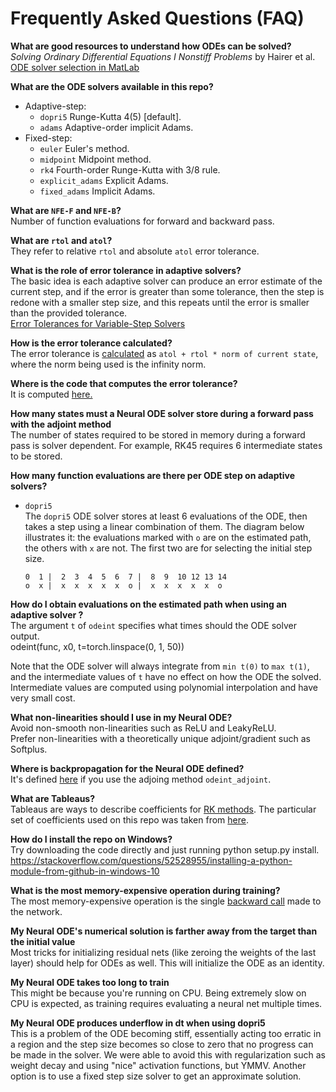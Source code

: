 # Frequently Asked Questions (FAQ)

**What are good resources to understand how ODEs can be solved?**<br>
*Solving Ordinary Differential Equations I Nonstiff Problems* by Hairer et al.<br>
[ODE solver selection in MatLab](https://blogs.mathworks.com/loren/2015/09/23/ode-solver-selection-in-matlab/)<br>

**What are the ODE solvers available in this repo?**<br>

- Adaptive-step:
	- `dopri5` Runge-Kutta 4(5) [default].
	- `adams` Adaptive-order implicit Adams.
- Fixed-step:
	- `euler` Euler's method.
	- `midpoint` Midpoint method.
	- `rk4` Fourth-order Runge-Kutta with 3/8 rule.
	- `explicit_adams` Explicit Adams.
	- `fixed_adams` Implicit Adams.


**What are `NFE-F` and `NFE-B`?**<br>
Number of function evaluations for forward and backward pass.

**What are `rtol` and `atol`?**<br>
They refer to relative `rtol` and absolute `atol` error tolerance.

**What is the role of error tolerance in adaptive solvers?**<br>
The basic idea is each adaptive solver can produce an error estimate of the current step, and if the error is greater than some tolerance, then the step is redone with a smaller step size, and this repeats until the error is smaller than the provided tolerance.<br>
[Error Tolerances for Variable-Step Solvers](https://www.mathworks.com/help/simulink/ug/types-of-solvers.html#f11-44943)

**How is the error tolerance calculated?**<br>
The error tolerance is [calculated]((https://github.com/rtqichen/torchdiffeq/blob/master/torchdiffeq/_impl/misc.py#L152)) as `atol + rtol * norm of current state`, where the norm being used is the infinity norm. 

**Where is the code that computes the error tolerance?**<br>
It is computed [here.](https://github.com/rtqichen/torchdiffeq/blob/c4c9c61c939c630b9b88267aa56ddaaec319cb16/torchdiffeq/_impl/misc.py#L146)

**How many states must a Neural ODE solver store during a forward pass with the adjoint method**<br>
The number of states required to be stored in memory during a forward pass is solver dependent. For example, RK45 requires 6 intermediate states to be stored.

**How many function evaluations are there per ODE step on adaptive solvers?**<br>

- `dopri5`<br>
	The `dopri5` ODE solver stores at least 6 evaluations of the ODE, then takes a step using a linear combination of them. The diagram below illustrates it: the evaluations marked with `o` are on the estimated path, the others with `x` are not. The first two are for selecting the initial step size.

    ```
	0  1 |  2  3  4  5  6  7 |  8  9  10 12 13 14
	o  x |  x  x  x  x  x  o |  x  x  x  x  x  o
    ```


**How do I obtain evaluations on the estimated path when using an adaptive solver ?**<br>
The argument `t` of `odeint` specifies what times should the ODE solver output.<br>
odeint(func, x0, t=torch.linspace(0, 1, 50))

Note that the ODE solver will always integrate from `min t(0)` to `max t(1)`, and the intermediate values of `t` have no effect on how the ODE the solved. Intermediate values are computed using polynomial interpolation and have very small cost.

**What non-linearities should I use in my Neural ODE?**<br>
Avoid non-smooth non-linearities such as ReLU and LeakyReLU.<br>
Prefer non-linearities with a theoretically unique adjoint/gradient such as Softplus.

**Where is backpropagation for the Neural ODE defined?**<br>
It's defined [here](https://github.com/rtqichen/torchdiffeq/blob/master/torchdiffeq/_impl/adjoint.py#L105) if you use the adjoing method `odeint_adjoint`.

**What are Tableaus?**<br>
Tableaus are ways to describe coefficients for [RK methods](https://en.wikipedia.org/wiki/Runge%E2%80%93Kutta_methods). The particular set of coefficients used on this repo was taken from [here](https://www.ams.org/journals/mcom/1986-46-173/S0025-5718-1986-0815836-3/).

**How do I install the repo on Windows?**<br>
Try downloading the code directly and just running python setup.py install.
https://stackoverflow.com/questions/52528955/installing-a-python-module-from-github-in-windows-10

**What is the most memory-expensive operation during training?**<br>
The most memory-expensive operation is the single [backward call](https://github.com/rtqichen/torchdiffeq/blob/master/torchdiffeq/_impl/adjoint.py#L41) made to the network.
    
**My Neural ODE's numerical solution is farther away from the target than the initial value**<br>
Most tricks for initializing residual nets (like zeroing the weights of the last layer) should help for ODEs as well. This will initialize the ODE as an identity.


**My Neural ODE takes too long to train**<br>
This might be because you're running on CPU. Being extremely slow on CPU is expected, as training requires evaluating a neural net multiple times.


**My Neural ODE produces underflow in dt when using dopri5**<br>
This is a problem of the ODE becoming stiff, essentially acting too erratic in a region and the step size becomes so close to zero that no progress can be made in the solver. We were able to avoid this with regularization such as weight decay and using "nice" activation functions, but YMMV. Another option is to use a fixed step size solver to get an approximate solution.
